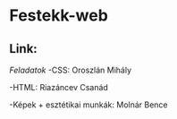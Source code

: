 # Festekk-web
Link:
---------------------------------------------------------------------------------------------------------------------------------------------------------------------------------
*Feladatok*
-CSS: Oroszlán Mihály

-HTML: Riazáncev Csanád

-Képek + esztétikai munkák: Molnár Bence
